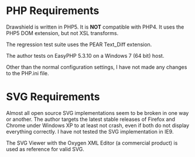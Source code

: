 # PHP Requirements #

Drawshield is written in PHP5. It is **NOT** compatible with PHP4. It uses the PHP5 DOM extension, but not XSL transforms.

The regression test suite uses the PEAR Text\_Diff extension.

The author tests on EasyPHP 5.3.10 on a Windows 7 (64 bit) host.

Other than the normal configuration settings, I have not made any
changes to the PHP.ini file.

# SVG Requirements #

Almost all open source SVG implementations seem to be broken in one way or another. The author targets
the latest stable releases of Firefox and Chrome under Windows XP to at least not crash, even if both do not
display everything correctly. I have  not tested the SVG implementation in IE9.

The SVG Viewer with the Oxygen XML Editor (a commercial product) is used as reference for valid SVG.

